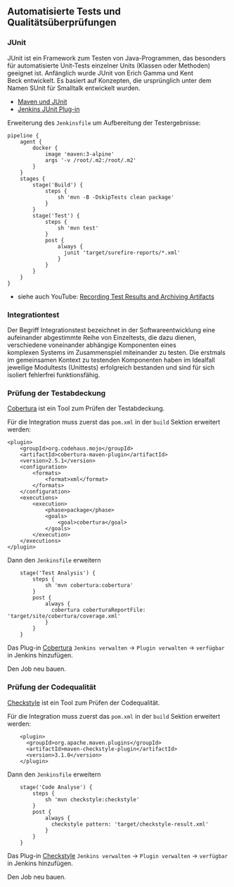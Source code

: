 Automatisierte Tests und Qualitätsüberprüfungen
-----------------------------------------------

### JUnit

JUnit ist ein Framework zum Testen von Java-Programmen, das besonders für automatisierte Unit-Tests einzelner Units (Klassen oder Methoden) geeignet ist. Anfänglich wurde JUnit von Erich Gamma und Kent Beck entwickelt. Es basiert auf Konzepten, die ursprünglich unter dem Namen SUnit für Smalltalk entwickelt wurden.

* [Maven und JUnit](https://www.mkyong.com/maven/how-to-run-unit-test-with-maven/)
* [Jenkins JUnit Plug-in](https://wiki.jenkins.io/display/JENKINS/JUnit+Plugin)

Erweiterung des `Jenkinsfile` um Aufbereitung der Testergebnisse:

    pipeline {
        agent {
            docker {
                image 'maven:3-alpine'
                args '-v /root/.m2:/root/.m2'
            }
        }
        stages {
            stage('Build') {
                steps {
                    sh 'mvn -B -DskipTests clean package'
                }
            }
            stage('Test') {
                steps {
                    sh 'mvn test'
                }
                post {
                    always {
                      junit 'target/surefire-reports/*.xml'
                    }
                }
            }
        }
    }

* siehe auch YouTube: [Recording Test Results and Archiving Artifacts](https://www.youtube.com/watch?v=c9E8kGuAwLU)

### Integrationtest

Der Begriff Integrationstest bezeichnet in der Softwareentwicklung eine aufeinander abgestimmte Reihe von Einzeltests, die dazu dienen, verschiedene voneinander abhängige Komponenten eines komplexen Systems im Zusammenspiel miteinander zu testen. Die erstmals im gemeinsamen Kontext zu testenden Komponenten haben im Idealfall jeweilige Modultests (Unittests) erfolgreich bestanden und sind für sich isoliert fehlerfrei funktionsfähig.

### Prüfung der Testabdeckung

[Cobertura](https://cobertura.github.io/cobertura/) ist ein Tool zum Prüfen der Testabdeckung.

Für die Integration muss zuerst das `pom.xml` in der `build` Sektion erweitert werden:

    <plugin>
        <groupId>org.codehaus.mojo</groupId>
        <artifactId>cobertura-maven-plugin</artifactId>
        <version>2.5.1</version>
        <configuration>
            <formats>
                <format>xml</format>
            </formats>
        </configuration>
        <executions>
            <execution>
                <phase>package</phase>
                <goals>
                    <goal>cobertura</goal>
                </goals>
            </execution>
        </executions>
    </plugin>
    
Dann den `Jenkinsfile` erweitern

        stage('Test Analysis') {
            steps {
                sh 'mvn cobertura:cobertura'
            }
            post {
                always {
                  cobertura coberturaReportFile: 'target/site/cobertura/coverage.xml'
                }
            }
        }

Das Plug-in [Cobertura](https://wiki.jenkins.io/display/JENKINS/Cobertura+Plugin) `Jenkins verwalten` -> `Plugin verwalten` -> `verfügbar` in Jenkins hinzufügen.

Den Job neu bauen.

### Prüfung der Codequalität

[Checkstyle](https://wiki.jenkins.io/display/JENKINS/Checkstyle+Plugin) ist ein Tool zum Prüfen der Codequalität.

Für die Integration muss zuerst das `pom.xml` in der `build` Sektion erweitert werden:

        <plugin>
          <groupId>org.apache.maven.plugins</groupId>
          <artifactId>maven-checkstyle-plugin</artifactId>
          <version>3.1.0</version>
        </plugin>
    
Dann den `Jenkinsfile` erweitern

        stage('Code Analyse') {
            steps {
                sh 'mvn checkstyle:checkstyle'
            }
            post {
                always {
                  checkstyle pattern: 'target/checkstyle-result.xml'
                }
            }
        }

Das Plug-in [Checkstyle](https://wiki.jenkins.io/display/JENKINS/Checkstyle+Plugin) `Jenkins verwalten` -> `Plugin verwalten` -> `verfügbar` in Jenkins hinzufügen.

Den Job neu bauen.


    